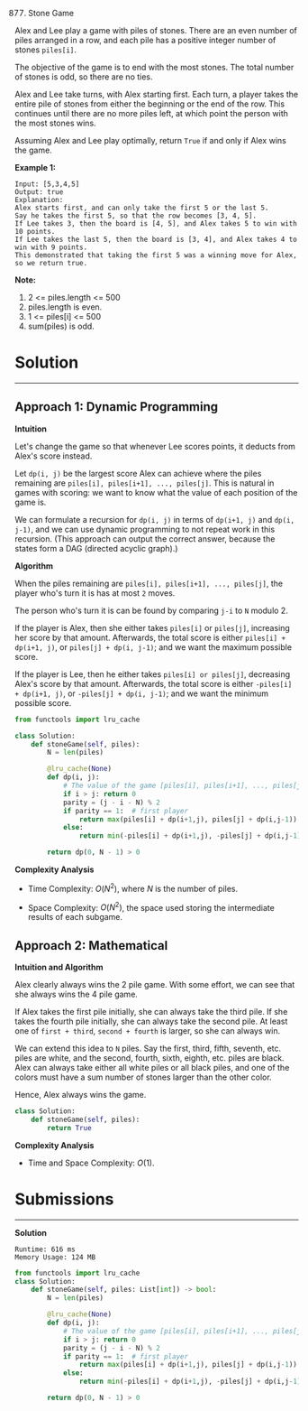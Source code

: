 877. Stone Game

Alex and Lee play a game with piles of stones.  There are an even number of piles arranged in a row, and each pile has a positive integer number of stones `piles[i]`.

The objective of the game is to end with the most stones.  The total number of stones is odd, so there are no ties.

Alex and Lee take turns, with Alex starting first.  Each turn, a player takes the entire pile of stones from either the beginning or the end of the row.  This continues until there are no more piles left, at which point the person with the most stones wins.

Assuming Alex and Lee play optimally, return `True` if and only if Alex wins the game.

 

**Example 1:**

```
Input: [5,3,4,5]
Output: true
Explanation: 
Alex starts first, and can only take the first 5 or the last 5.
Say he takes the first 5, so that the row becomes [3, 4, 5].
If Lee takes 3, then the board is [4, 5], and Alex takes 5 to win with 10 points.
If Lee takes the last 5, then the board is [3, 4], and Alex takes 4 to win with 9 points.
This demonstrated that taking the first 5 was a winning move for Alex, so we return true.
```

**Note:**

1. 2 <= piles.length <= 500
1. piles.length is even.
1. 1 <= piles[i] <= 500
1. sum(piles) is odd.

# Solution
---
## Approach 1: Dynamic Programming
**Intuition**

Let's change the game so that whenever Lee scores points, it deducts from Alex's score instead.

Let `dp(i, j)` be the largest score Alex can achieve where the piles remaining are `piles[i], piles[i+1], ..., piles[j]`. This is natural in games with scoring: we want to know what the value of each position of the game is.

We can formulate a recursion for `dp(i, j)` in terms of `dp(i+1, j)` and `dp(i, j-1)`, and we can use dynamic programming to not repeat work in this recursion. (This approach can output the correct answer, because the states form a DAG (directed acyclic graph).)

**Algorithm**

When the piles remaining are `piles[i], piles[i+1], ..., piles[j]`, the player who's turn it is has at most `2` moves.

The person who's turn it is can be found by comparing `j-i` to `N` modulo 2.

If the player is Alex, then she either takes `piles[i]` or `piles[j]`, increasing her score by that amount. Afterwards, the total score is either `piles[i] + dp(i+1, j)`, or `piles[j] + dp(i, j-1)`; and we want the maximum possible score.

If the player is Lee, then he either takes `piles[i] or piles[j]`, decreasing Alex's score by that amount. Afterwards, the total score is either `-piles[i] + dp(i+1, j)`, or `-piles[j] + dp(i, j-1)`; and we want the minimum possible score.

```python
from functools import lru_cache

class Solution:
    def stoneGame(self, piles):
        N = len(piles)

        @lru_cache(None)
        def dp(i, j):
            # The value of the game [piles[i], piles[i+1], ..., piles[j]].
            if i > j: return 0
            parity = (j - i - N) % 2
            if parity == 1:  # first player
                return max(piles[i] + dp(i+1,j), piles[j] + dp(i,j-1))
            else:
                return min(-piles[i] + dp(i+1,j), -piles[j] + dp(i,j-1))

        return dp(0, N - 1) > 0
```

**Complexity Analysis**

* Time Complexity: $O(N^2)$, where $N$ is the number of piles.

* Space Complexity: $O(N^2)$, the space used storing the intermediate results of each subgame.

## Approach 2: Mathematical
**Intuition and Algorithm**

Alex clearly always wins the 2 pile game. With some effort, we can see that she always wins the 4 pile game.

If Alex takes the first pile initially, she can always take the third pile. If she takes the fourth pile initially, she can always take the second pile. At least one of `first + third`, `second + fourth` is larger, so she can always win.

We can extend this idea to `N` piles. Say the first, third, fifth, seventh, etc. piles are white, and the second, fourth, sixth, eighth, etc. piles are black. Alex can always take either all white piles or all black piles, and one of the colors must have a sum number of stones larger than the other color.

Hence, Alex always wins the game.

```python
class Solution:
    def stoneGame(self, piles):
        return True
```

**Complexity Analysis**

* Time and Space Complexity: $O(1)$.

# Submissions
---
**Solution**
```
Runtime: 616 ms
Memory Usage: 124 MB
```
```python
from functools import lru_cache
class Solution:
    def stoneGame(self, piles: List[int]) -> bool:
        N = len(piles)

        @lru_cache(None)
        def dp(i, j):
            # The value of the game [piles[i], piles[i+1], ..., piles[j]].
            if i > j: return 0
            parity = (j - i - N) % 2
            if parity == 1:  # first player
                return max(piles[i] + dp(i+1,j), piles[j] + dp(i,j-1))
            else:
                return min(-piles[i] + dp(i+1,j), -piles[j] + dp(i,j-1))

        return dp(0, N - 1) > 0
```